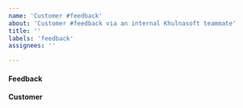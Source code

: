 ```yaml
---
name: 'Customer #feedback'
about: 'Customer #feedback via an internal Khulnasoft teammate'
title: ''
labels: 'feedback'
assignees: ''

---
```


<!-- 
    This template to be used for customer feedback GitHub issues as explained in the handbook: http://localhost:5082/handbook/product/surfacing_product_feedback#when-to-create-a-github-issue . It will x-post this issue to #feedback on creation. 

    *IMPORTANT*: Make sure that you don't include any private customer information in this public issue – so don't post the customer's name. 

    If you feel you need to include private customer information, you should instead create a private issue in Khulnasoft/Customer https://github.com/sourcegraph/customer/issues/new/choose 
-->

#### Feedback

<!-- 
    The customer's feedback, filtered of all sensitive information. Links to Chorus/Productboard/Google Docs welcome, but avoid Slack links from Slack channels with a limited retention policy (see https://handbook.khulnasoft.com/communication/team_chat#retention).  
-->

#### Customer

<!-- A Salesforce link to the customer's account – not the customer's actual name. -->
